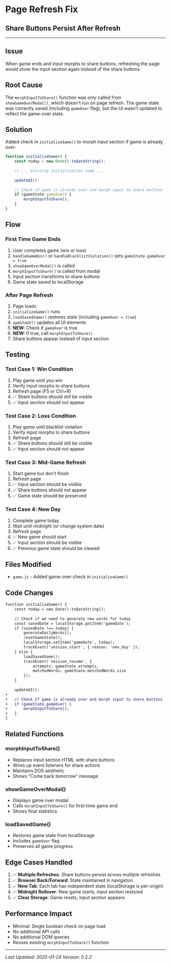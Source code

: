 # Page Refresh Fix
## Share Buttons Persist After Refresh

---

## Issue

When game ends and input morphs to share buttons, refreshing the page would show the input section again instead of the share buttons.

## Root Cause

The `morphInputToShare()` function was only called from `showGameOverModal()`, which doesn't run on page refresh. The game state was correctly saved (including `gameOver` flag), but the UI wasn't updated to reflect the game-over state.

## Solution

Added check in `initializeGame()` to morph input section if game is already over:

```javascript
function initializeGame() {
    const today = new Date().toDateString();
    
    // ... existing initialization code ...
    
    updateUI();
    
    // Check if game is already over and morph input to share buttons
    if (gameState.gameOver) {
        morphInputToShare();
    }
}
```

## Flow

### First Time Game Ends
1. User completes game (win or loss)
2. `handleGameWin()` or `handleBlacklistViolation()` sets `gameState.gameOver = true`
3. `showGameOverModal()` is called
4. `morphInputToShare()` is called from modal
5. Input section transforms to share buttons
6. Game state saved to localStorage

### After Page Refresh
1. Page loads
2. `initializeGame()` runs
3. `loadSavedGame()` restores state (including `gameOver = true`)
4. `updateUI()` updates all UI elements
5. **NEW:** Check if `gameOver` is true
6. **NEW:** If true, call `morphInputToShare()`
7. Share buttons appear instead of input section

## Testing

### Test Case 1: Win Condition
1. Play game until you win
2. Verify input morphs to share buttons
3. Refresh page (F5 or Ctrl+R)
4. ✅ Share buttons should still be visible
5. ✅ Input section should not appear

### Test Case 2: Loss Condition
1. Play game until blacklist violation
2. Verify input morphs to share buttons
3. Refresh page
4. ✅ Share buttons should still be visible
5. ✅ Input section should not appear

### Test Case 3: Mid-Game Refresh
1. Start game but don't finish
2. Refresh page
3. ✅ Input section should be visible
4. ✅ Share buttons should not appear
5. ✅ Game state should be preserved

### Test Case 4: New Day
1. Complete game today
2. Wait until midnight (or change system date)
3. Refresh page
4. ✅ New game should start
5. ✅ Input section should be visible
6. ✅ Previous game state should be cleared

## Files Modified

- `game.js` - Added game-over check in `initializeGame()`

## Code Changes

```diff
function initializeGame() {
    const today = new Date().toDateString();
    
    // Check if we need to generate new words for today
    const savedDate = localStorage.getItem('gameDate');
    if (savedDate !== today) {
        generateDailyWords();
        resetGameState();
        localStorage.setItem('gameDate', today);
        trackEvent('session_start', { reason: 'new_day' });
    } else {
        loadSavedGame();
        trackEvent('session_resume', { 
            attempts: gameState.attempts,
            matchedWords: gameState.matchedWords.size 
        });
    }
    
    updateUI();
+   
+   // Check if game is already over and morph input to share buttons
+   if (gameState.gameOver) {
+       morphInputToShare();
+   }
}
```

## Related Functions

### morphInputToShare()
- Replaces input section HTML with share buttons
- Wires up event listeners for share actions
- Maintains DOS aesthetic
- Shows "Come back tomorrow" message

### showGameOverModal()
- Displays game over modal
- Calls `morphInputToShare()` for first-time game end
- Shows final statistics

### loadSavedGame()
- Restores game state from localStorage
- Includes `gameOver` flag
- Preserves all game progress

## Edge Cases Handled

1. ✅ **Multiple Refreshes**: Share buttons persist across multiple refreshes
2. ✅ **Browser Back/Forward**: State maintained in navigation
3. ✅ **New Tab**: Each tab has independent state (localStorage is per-origin)
4. ✅ **Midnight Rollover**: New game starts, input section restored
5. ✅ **Clear Storage**: Game resets, input section appears

## Performance Impact

- Minimal: Single boolean check on page load
- No additional API calls
- No additional DOM queries
- Reuses existing `morphInputToShare()` function

---

*Last Updated: 2025-01-24*
*Version: 0.2.2*
